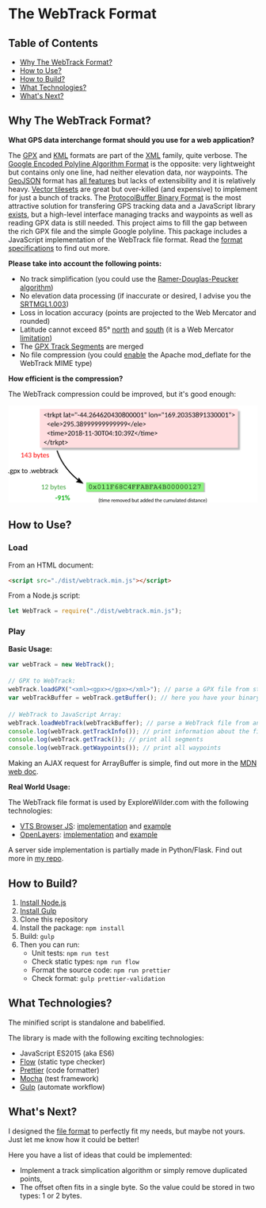# The WebTrack Format

## Table of Contents

-   [Why The WebTrack Format?](#why-the-webtrack-format)
-   [How to Use?](#how-to-use)
-   [How to Build?](#how-to-build)
-   [What Technologies?](#what-technologies)
-   [What's Next?](#what-s-next)

## Why The WebTrack Format?

**What GPS data interchange format should you use for a web application?**

The [GPX](https://en.wikipedia.org/wiki/GPS_Exchange_Format "GPS Exchange Format") and [KML](https://en.wikipedia.org/wiki/Keyhole_Markup_Language "Keyhole Markup Language") formats are part of the [XML](https://en.wikipedia.org/wiki/XML "Extensible Markup Language") family, quite verbose. The [Google Encoded Polyline Algorithm Format](https://developers.google.com/maps/documentation/utilities/polylinealgorithm "Polyline Format") is the opposite: very lightweight but contains only one line, had neither elevation data, nor waypoints. The [GeoJSON](https://en.wikipedia.org/wiki/GeoJSON "GeoJSON Format") format has [all features](https://tools.ietf.org/html/rfc7946#section-3.1.1 "The GeoJSON Format Spec") but lacks of extensibility and it is relatively heavy. [Vector tilesets](https://docs.mapbox.com/help/glossary/tileset/#vector-tilesets "Vector tilesets definition") are great but over-killed (and expensive) to implement for just a bunch of tracks. The [ProtocolBuffer Binary Format](https://github.com/protocolbuffers/protobuf/) is the most attractive solution for transfering GPS tracking data and a JavaScript library [exists](https://github.com/mapbox/pbf "JavaScript library for the Google Protobuf"), but a high-level interface managing tracks and waypoints as well as reading GPX data is still needed. This project aims to fill the gap between the rich GPX file and the simple Google polyline. This package includes a JavaScript implementation of the WebTrack file format. Read the [format specifications](SPEC.md) to find out more.

**Please take into account the following points:**

-   No track simplification (you could use the [Ramer-Douglas-Peucker algorithm](https://en.wikipedia.org/wiki/Ramer%E2%80%93Douglas%E2%80%93Peucker_algorithm))
-   No elevation data processing (if inaccurate or desired, I advise you the [SRTMGL1.003](https://www.patreon.com/posts/how-do-i-find-39707225 "How Do I Find Out The Elevation Profile?"))
-   Loss in location accuracy (points are projected to the Web Mercator and rounded)
-   Latitude cannot exceed 85° [north](https://www.openstreetmap.org/#map=5/85.049/-33.354) and [south](https://www.openstreetmap.org/#map=5/-85.049/-33.354) (it is a Web Mercator [limitation](https://en.wikipedia.org/wiki/Web_Mercator_projection#Formulas))
-   The [GPX Track Segments](https://www.topografix.com/GPX/1/1/#type_trksegType "GPX <trkseg/> definition") are merged
-   No file compression (you could [enable](./man/mod_deflate.md "Enable Apache mod_deflate With cPanel") the Apache mod_deflate for the WebTrack MIME type)

**How efficient is the compression?**

The WebTrack compression could be improved, but it's good enough:

![Basic Perf Overview](./man/basic_perf_overview.png)

## How to Use?

### Load

From an HTML document:

```html
<script src="./dist/webtrack.min.js"></script>
```

From a Node.js script:

```js
let WebTrack = require("./dist/webtrack.min.js");
```

### Play

**Basic Usage:**

```js
var webTrack = new WebTrack();

// GPX to WebTrack:
webTrack.loadGPX("<xml><gpx></gpx></xml>"); // parse a GPX file from string data
var webTrackBuffer = webTrack.getBuffer(); // here you have your binary data

// WebTrack to JavaScript Array:
webTrack.loadWebTrack(webTrackBuffer); // parse a WebTrack file from an ArrayBuffer
console.log(webTrack.getTrackInfo()); // print information about the file
console.log(webTrack.getTrack()); // print all segments
console.log(webTrack.getWaypoints()); // print all waypoints
```

Making an AJAX request for ArrayBuffer is simple, find out more in the [MDN web doc](https://developer.mozilla.org/en-US/docs/Web/API/XMLHttpRequest/Sending_and_Receiving_Binary_Data "Sending and Receiving Binary Data").

**Real World Usage:**

The WebTrack file format is used by ExploreWilder.com with the following technologies:

-   [VTS Browser JS](https://github.com/melowntech/vts-browser-js "Github repo"): [implementation](https://github.com/ExploreWilder/MainWebsite/blob/master/flaskr/static/app/scripts/map_player.js) and [example](https://explorewilder.com/map/player/9/last_minute_tramping_trip/Ecrins/fr)
-   [OpenLayers](https://github.com/openlayers/openlayers "Github repo"): [implementation](https://github.com/ExploreWilder/MainWebsite/blob/master/flaskr/static/app/scripts/map_viewer.js) and [example](https://explorewilder.com/map/viewer/9/last_minute_tramping_trip/Ecrins/fr)

A server side implementation is partially made in Python/Flask. Find out more in [my repo](https://github.com/ExploreWilder/MainWebsite/blob/master/flaskr/webtrack.py).

## How to Build?

1. [Install Node.js](https://www.digitalocean.com/community/tutorials/how-to-install-node-js-on-debian-10)
2. [Install Gulp](https://github.com/gulpjs/gulp/blob/master/docs/getting-started/1-quick-start.md)
3. Clone this repository
4. Install the package: `npm install`
5. Build: `gulp`
6. Then you can run:
    - Unit tests: `npm run test`
    - Check static types: `npm run flow`
    - Format the source code: `npm run prettier`
    - Check format: `gulp prettier-validation`

## What Technologies?

The minified script is standalone and babelified.

The library is made with the following exciting technologies:

-   JavaScript ES2015 (aka ES6)
-   [Flow](https://flow.org/ "Flow is a static type checker for JavaScript") (static type checker)
-   [Prettier](https://prettier.io/ "Prettier: an opinionated code formatter") (code formatter)
-   [Mocha](https://mochajs.org/ "Mocha is a feature-rich JavaScript test framework") (test framework)
-   [Gulp](https://gulpjs.com/ "A toolkit to automate & enhance your workflow") (automate workflow)

## What's Next?

I designed the [file format](SPEC.md) to perfectly fit my needs, but maybe not yours. Just let me know how it could be better!

Here you have a list of ideas that could be implemented:

-   Implement a track simplication algorithm or simply remove duplicated points,
-   The offset often fits in a single byte. So the value could be stored in two types: 1 or 2 bytes.
